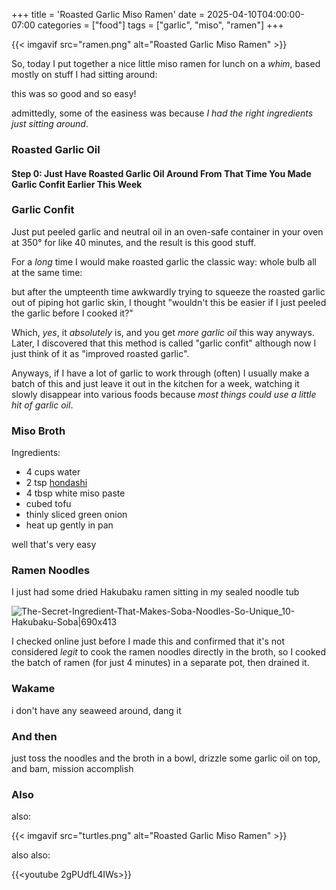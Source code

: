 +++
title = 'Roasted Garlic Miso Ramen'
date = 2025-04-10T04:00:00-07:00
categories = ["food"]
tags = ["garlic", "miso", "ramen"]
+++

{{< imgavif src="ramen.png" alt="Roasted Garlic Miso Ramen" >}}

So, today I put together a nice little miso ramen for lunch on a _whim_, based mostly on stuff I had sitting around:

this was so good and so easy!

<!--more-->

admittedly, some of the easiness was because _I had the right ingredients just sitting around_.

### Roasted Garlic Oil

#### Step 0: Just Have Roasted Garlic Oil Around From That Time You Made Garlic Confit Earlier This Week

### Garlic Confit

Just put peeled garlic and neutral oil in an oven-safe container in your oven at 350° for like 40 minutes, and the result is this good stuff.

For a _long_ time I would make roasted garlic the classic way: whole bulb all at the same time:

but after the umpteenth time awkwardly trying to squeeze the roasted garlic out of piping hot garlic skin, I thought "wouldn't this be easier if I just peeled the garlic before I cooked it?"

Which, _yes_, it _absolutely_ is, and you get _more garlic oil_ this way anyways. Later, I discovered that this method is called "garlic confit" although now I just think of it as "improved roasted garlic".

Anyways, if I have a lot of garlic to work through (often) I usually make a batch of this and just leave it out in the kitchen for a week, watching it slowly disappear into various foods because _most things could use a little hit of garlic oil_.

### Miso Broth

Ingredients:
* 4 cups water
* 2 tsp [hondashi](https://www.seriouseats.com/why-you-should-keep-instant-dashi-in-your-pantry)
* 4 tbsp white miso paste
* cubed tofu
* thinly sliced green onion
* heat up gently in pan

well that's very easy

### Ramen Noodles
I just had some dried Hakubaku ramen sitting in my sealed noodle tub

![The-Secret-Ingredient-That-Makes-Soba-Noodles-So-Unique_10-Hakubaku-Soba|690x413](upload://7SydFdIL49rqTE0F08rBoWgD6sg.jpeg)

I checked online just before I made this and confirmed that it's not considered _legit_ to cook the ramen noodles directly in the broth, so I cooked the batch of ramen (for just 4 minutes) in a separate pot, then drained it.

### Wakame
i don't have any seaweed around, dang it

### And then
just toss the noodles and the broth in a bowl, drizzle some garlic oil on top, and bam, mission accomplish


### Also
also:

{{< imgavif src="turtles.png" alt="Roasted Garlic Miso Ramen" >}}

also also:

{{<youtube 2gPUdfL4IWs>}}
